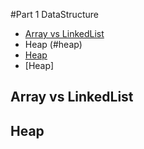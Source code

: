 #Part 1 DataStructure
* [Array vs LinkedList](#array-vs-linkedlist)
* Heap (#heap)
* [Heap](#heap)
* [Heap]

## Array vs LinkedList
## Heap
